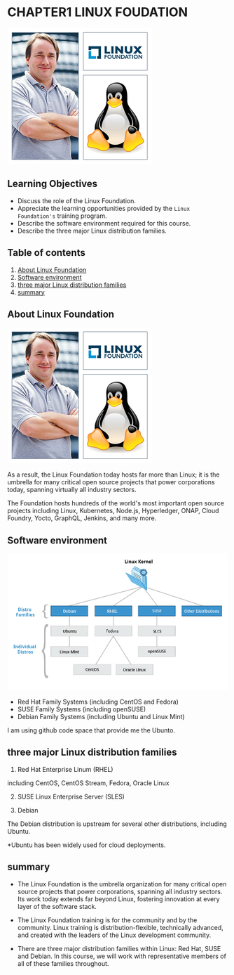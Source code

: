 # CHAPTER1 LINUX FOUDATION

![Alt text](images/LFS01_ch01_screen_04.jpg)

## Learning Objectives
- Discuss the role of the Linux Foundation.
- Appreciate the learning opportunities provided by the `Linux Foundation's` training program.
- Describe the software environment required for this course.
- Describe the three major Linux distribution families.

## Table of contents

1. [About Linux Foundation](#About-Linux-Foundation)
2. [Software environment](#Software-environment)
3. [three major Linux distribution families](#three-major-Linux-distribution-families)
4. [summary](#summary)

## About Linux Foundation

![Alt text](images/linux2.jpg)

As a result, the Linux Foundation today hosts far more than Linux; 
it is the umbrella for many critical open source projects that power corporations today, spanning virtually all industry sectors.

The Foundation hosts hundreds of the world's most important open source projects including Linux, Kubernetes, Node.js, Hyperledger, ONAP, Cloud Foundry, Yocto, GraphQL, Jenkins, and many more.

## Software environment

![Alt text](images/linux_kernel.png)

- Red Hat Family Systems (including CentOS and Fedora)
- SUSE Family Systems (including openSUSE)
- Debian Family Systems (including Ubuntu and Linux Mint)

I am using github code space that provide me the Ubunto.

## three major Linux distribution families

1. Red Hat Enterprise Linum (RHEL)

including CentOS, CentOS Stream, Fedora, Oracle Linux

2. SUSE Linux Enterprise Server (SLES)

3. Debian

The Debian distribution is upstream for several other distributions, including Ubuntu.

*Ubuntu has been widely used for cloud deployments.

## summary

- The Linux Foundation is the umbrella organization for many critical open source projects that power corporations, spanning all industry sectors. Its work today extends far beyond Linux, fostering innovation at every layer of the software stack.

- The Linux Foundation training is for the community and by the community. Linux training is distribution-flexible, technically advanced, and created with the leaders of the Linux development community.

- There are three major distribution families within Linux: Red Hat, SUSE and Debian. In this course, we will work with representative members of all of these families throughout.
 